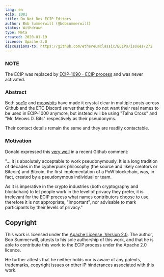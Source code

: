 ```yaml
---
lang: en
ecip: 1081
title: Do Not Dox ECIP Editors
author: Bob Summerwill (@bobsummerwill)
status: Withdrawn
type: Meta
created: 2020-01-19
license: Apache-2.0
discussions-to: https://github.com/ethereumclassic/ECIPs/issues/272
---
```


###  NOTE

The ECIP was replaced by [ECIP-1090 - ECIP process](https://github.com/ethereumclassic/ECIPs/pull/277/files)
and was never activated.


### Abstract

Both [soc1c](https://github.com/soc1c) and [meowbits](https://github.com/meowbits) have
made it crystal clear in multiple posts across Github and the ETC Discord server
that they do not want their real names to be used in ECIP-1000 anymore, but instead
will be using "Talha Cross" and "Mr. Meows D. Bits" respectively as their pseudonyms.

Their contact details remain the same and they are readily contactable.


### Motivation

Donald expressed this [very well](https://github.com/ethereumclassic/ECIPs/pull/236#issuecomment-574242091)
in a recent Github comment:

"... it is absolutely acceptable to work pseudonymously. It is a long tradition of
decades in the cypherpunk philosophy (the source and likely creators or Bitcoin) and
Bitcoin, the first implementation of a PoW blockchain, was, in fact, created by a
pseudonymous individual or team.

As it is imperative in the crypto industries (both cryptography and blockchain) to let
people work in the level of privacy they prefer, it is irrelevant for the ECIP process
what names contributors choose to use, therefore it is not appropriate, "important",
nor advisable to mark participants by their levels of privacy."


## Copyright

This work is licensed under the [Apache License, Version 2.0](https://www.apache.org/licenses/LICENSE-2.0).  The author, Bob Summerwill, attests to his sole authorship of this work, and that he is able to contribute this work to the ECIP process under the Apache 2.0 licence.

He further attests that he neither holds nor is aware of any patents, trademarks, copyright issues or other IP hinderances associated with this work.
